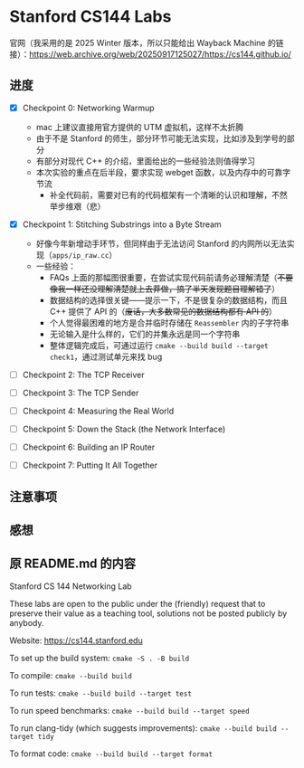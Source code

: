 # Stanford CS144 Labs

官网（我采用的是 2025 Winter 版本，所以只能给出 Wayback Machine 的链接）：<https://web.archive.org/web/20250917125027/https://cs144.github.io/>


## 进度

- [x] Checkpoint 0: Networking Warmup
    - mac 上建议直接用官方提供的 UTM 虚拟机，这样不太折腾
    - 由于不是 Stanford 的师生，部分环节可能无法实现，比如涉及到学号的部分
    - 有部分对现代 C++ 的介绍，里面给出的一些经验法则值得学习
    - 本次实验的重点在后半段，要求实现 webget 函数，以及内存中的可靠字节流
        - 补全代码前，需要对已有的代码框架有一个清晰的认识和理解，不然举步维艰（悲）

- [x] Checkpoint 1: Stitching Substrings into a Byte Stream
    - 好像今年新增动手环节，但同样由于无法访问 Stanford 的内网所以无法实现（`apps/ip_raw.cc`）
    - 一些经验：
        - FAQs 上面的那幅图很重要，在尝试实现代码前请务必理解清楚（~~不要像我一样还没理解清楚就上去莽做，搞了半天发现题目理解错了~~）
        - 数据结构的选择很关键——提示一下，不是很复杂的数据结构，而且 C++ 提供了 API 的（~~废话，大多数常见的数据结构都有 API 的~~）
        - 个人觉得最困难的地方是合并临时存储在 `Reassembler` 内的子字符串
        - 无论输入是什么样的，它们的并集永远是同一个字符串
        - 整体逻辑完成后，可通过运行 `cmake --build build --target check1`，通过测试单元来找 bug
    

- [ ] Checkpoint 2: The TCP Receiver
- [ ] Checkpoint 3: The TCP Sender
- [ ] Checkpoint 4: Measuring the Real World
- [ ] Checkpoint 5: Down the Stack (the Network Interface)
- [ ] Checkpoint 6: Building an IP Router
- [ ] Checkpoint 7: Putting It All Together


## 注意事项


## 感想


## 原 README.md 的内容

Stanford CS 144 Networking Lab
<!-- ============================== -->

These labs are open to the public under the (friendly) request that to
preserve their value as a teaching tool, solutions not be posted
publicly by anybody.

Website: https://cs144.stanford.edu

To set up the build system: `cmake -S . -B build`

To compile: `cmake --build build`

To run tests: `cmake --build build --target test`

To run speed benchmarks: `cmake --build build --target speed`

To run clang-tidy (which suggests improvements): `cmake --build build --target tidy`

To format code: `cmake --build build --target format`

